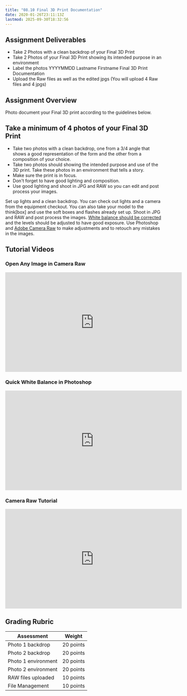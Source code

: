 ```yaml
---
title: "08.10 Final 3D Print Documentation"
date: 2020-01-26T23:11:13Z
lastmod: 2025-09-30T18:32:56
---
```


## Assignment Deliverables

- Take 2 Photos with a clean backdrop of your Final 3D Print
- Take 2 Photos of your Final 3D Print showing its intended purpose in an environment
- Label the photos YYYYMMDD Lastname Firstname Final 3D Print Documentation
- Upload the Raw files as well as the edited jpgs (You will upload 4 Raw files and 4 jpgs)

## Assignment Overview

Photo document your Final 3D print according to the guidelines below.

## Take a minimum of 4 photos of your Final 3D Print

- Take two photos with a clean backdrop, one from a 3/4 angle that shows a good representation of the form and the other from a composition of your choice.
- Take two photos should showing the intended purpose and use of the 3D print. Take these photos in an environment that tells a story.
- Make sure the print is in focus.
- Don't forget to have good lighting and composition.
- Use good lighting and shoot in JPG and RAW so you can edit and post process your images.

Set up lights and a clean backdrop. You can check out lights and a camera from the equipment checkout. You can also take your model to the think[box] and use the soft boxes and flashes already set up. Shoot in JPG and RAW and post process the images. [White balance should be corrected](https://www.youtube.com/watch?v=m0yZEWUSahk) and the levels should be adjusted to have good exposure. Use Photoshop and [Adobe Camera Raw](https://www.youtube.com/watch?v=11jwSwUu2WI) to make adjustments and to retouch any mistakes in the images.

## Tutorial Videos

<div class="video-grid">

<div class="video-card">

### Open Any Image in Camera Raw

<div class="iframe-16-9-container"><iframe class="youTubeIframe" src="https://www.youtube.com/embed/ftMICesJwGc?rel=0" width="560" height="315" frameborder="0" allow="accelerometer; autoplay; clipboard-write; encrypted-media; gyroscope; picture-in-picture; web-share" referrerpolicy="strict-origin-when-cross-origin" allowfullscreen></iframe>
</div>
</div>

<div class="video-card">

### Quick White Balance in Photoshop

<div class="iframe-16-9-container"><iframe class="youTubeIframe" src="https://www.youtube.com/embed/m0yZEWUSahk?rel=0" width="560" height="315" frameborder="0" allow="accelerometer; autoplay; clipboard-write; encrypted-media; gyroscope; picture-in-picture; web-share" referrerpolicy="strict-origin-when-cross-origin" allowfullscreen></iframe>
</div>
</div>

<div class="video-card">

### Camera Raw Tutorial

<div class="iframe-16-9-container"><iframe class="youTubeIframe" src="https://www.youtube.com/embed/11jwSwUu2WI?rel=0" width="560" height="315" frameborder="0" allow="accelerometer; autoplay; clipboard-write; encrypted-media; gyroscope; picture-in-picture; web-share" referrerpolicy="strict-origin-when-cross-origin" allowfullscreen></iframe>
</div>
</div>

</div>

## Grading Rubric

<div class="responsive-table-markdown">

| Assessment          | Weight    |
| ------------------- | --------- |
| Photo 1 backdrop    | 20 points |
| Photo 2 backdrop    | 20 points |
| Photo 1 environment | 20 points |
| Photo 2 environment | 20 points |
| RAW files uploaded  | 10 points |
| File Management     | 10 points |

</div>
